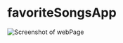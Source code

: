 # favoriteSongsApp


![Screenshot of webPage](https://user-images.githubusercontent.com/48374479/117040058-b4b20600-acc6-11eb-813d-16150a3f1ad1.png)
